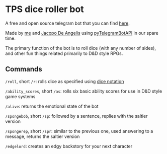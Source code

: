 # TPS dice roller bot

A free and open source telegram bot that you can find [here](https://telegram.me/TPS_dice_roller_bot).

Made by  [me](https://github.com/PumaConcolor) and [Jacopo De Angelis](https://github.com/JacopoDeAngelis) using [pyTelegramBotAPI](https://github.com/eternnoir/pyTelegramBotAPI) in our spare time.

The primary function of the bot is to roll dice (with any number of sides), and other fun things related primarily to D&D style RPGs.

## Commands
`/roll`, short `/r`: rolls dice as specified using [dice notation](https://en.wikipedia.org/wiki/Dice_notation)

`/ability_scores`, short `/as`: rolls six basic ability scores for use in D&D style game systems

`/alive`: returns the emotional state of the bot

`/spongebob`, short `/sp`: followed by a sentence, replies with the saltier version

`/spongerep`, short `/spr`: similar to the previous one, used answering to a message, returns the saltier version

`/edgelord`: creates an edgy backstory for your next character

